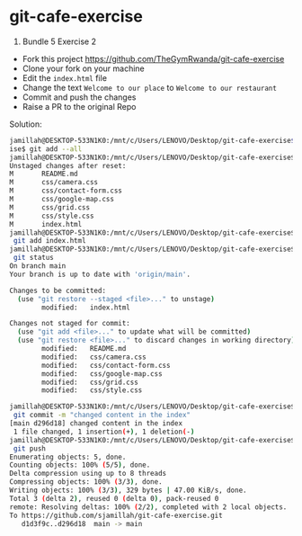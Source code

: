 # git-cafe-exercise
1. Bundle 5 Exercise 2
- Fork this project https://github.com/TheGymRwanda/git-cafe-exercise
- Clone your fork on your machine
- Edit the `index.html` file
- Change the text `Welcome to our place` to `Welcome to our restaurant`
- Commit and push the changes
- Raise a PR to the original Repo

Solution:
``` bash
jamillah@DESKTOP-533N1K0:/mnt/c/Users/LENOVO/Desktop/git-cafe-exercise$jamillah@DESKTOP-533N1K0:/mnt/c/Users/LENOVO/Desktop/git-cafe-exerc
ise$ git add --all
jamillah@DESKTOP-533N1K0:/mnt/c/Users/LENOVO/Desktop/git-cafe-exercise$ git reset
Unstaged changes after reset:
M       README.md
M       css/camera.css
M       css/contact-form.css
M       css/google-map.css
M       css/grid.css
M       css/style.css
M       index.html
jamillah@DESKTOP-533N1K0:/mnt/c/Users/LENOVO/Desktop/git-cafe-exercise$
 git add index.html 
jamillah@DESKTOP-533N1K0:/mnt/c/Users/LENOVO/Desktop/git-cafe-exercise$
 git status
On branch main
Your branch is up to date with 'origin/main'.

Changes to be committed:
  (use "git restore --staged <file>..." to unstage)
        modified:   index.html

Changes not staged for commit:
  (use "git add <file>..." to update what will be committed)
  (use "git restore <file>..." to discard changes in working directory)
        modified:   README.md
        modified:   css/camera.css
        modified:   css/contact-form.css
        modified:   css/google-map.css
        modified:   css/grid.css
        modified:   css/style.css

jamillah@DESKTOP-533N1K0:/mnt/c/Users/LENOVO/Desktop/git-cafe-exercise$
 git commit -m "changed content in the index"
[main d296d18] changed content in the index
 1 file changed, 1 insertion(+), 1 deletion(-)
jamillah@DESKTOP-533N1K0:/mnt/c/Users/LENOVO/Desktop/git-cafe-exercise$
 git push
Enumerating objects: 5, done.
Counting objects: 100% (5/5), done.
Delta compression using up to 8 threads
Compressing objects: 100% (3/3), done.
Writing objects: 100% (3/3), 329 bytes | 47.00 KiB/s, done.
Total 3 (delta 2), reused 0 (delta 0), pack-reused 0
remote: Resolving deltas: 100% (2/2), completed with 2 local objects.  
To https://github.com/sjamillah/git-cafe-exercise.git
   d1d3f9c..d296d18  main -> main
```